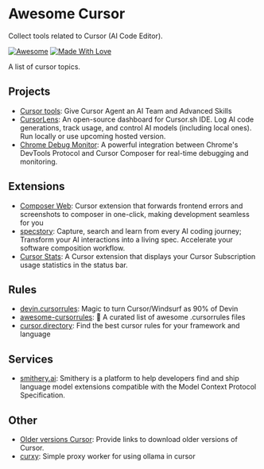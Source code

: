 # Awesome Cursor

Collect tools related to Cursor (AI Code Editor).

[![Awesome](https://cdn.rawgit.com/sindresorhus/awesome/d7305f38d29fed78fa85652e3a63e154dd8e8829/media/badge.svg)](https://github.com/hao-ji-xing/awesome-cursor) 
[![Made With Love](https://img.shields.io/badge/Made%20With-Love-orange.svg)](https://github.com/hao-ji-xing/awesome-cursor)

A list of cursor topics.

## Projects
- [Cursor tools](https://github.com/eastlondoner/cursor-tools): Give Cursor Agent an AI Team and Advanced Skills
- [CursorLens](https://github.com/HamedMP/CursorLens): An open-source dashboard for Cursor.sh IDE. Log AI code generations, track usage, and control AI models (including local ones). Run locally or use upcoming hosted version.
- [Chrome Debug Monitor](https://github.com/Maxteabag/cursor-chrome-composer): A powerful integration between Chrome's DevTools Protocol and Cursor Composer for real-time debugging and monitoring.


## Extensions

- [Composer Web](https://github.com/saketsarin/composer-web): Cursor extension that forwards frontend errors and screenshots to composer in one-click, making development seamless for you
- [specstory](https://github.com/specstoryai/getspecstory): Capture, search and learn from every AI coding journey; Transform your AI interactions into a living spec. Accelerate your software composition workflow.
- [Cursor Stats](https://github.com/Dwtexe/cursor-stats): A Cursor extension that displays your Cursor Subscription usage statistics in the status bar.
 
## Rules

- [devin.cursorrules](https://github.com/grapeot/devin.cursorrules): Magic to turn Cursor/Windsurf as 90% of Devin
- [awesome-cursorrules](https://github.com/PatrickJS/awesome-cursorrules): 📄 A curated list of awesome .cursorrules files
- [cursor.directory](https://github.com/pontusab/cursor.directory): Find the best cursor rules for your framework and language
 
## Services

- [smithery.ai](https://smithery.ai/): Smithery is a platform to help developers find and ship language model extensions compatible with the Model Context Protocol Specification.
 
## Other
 
- [Older versions Cursor](https://github.com/oslook/cursor-ai-downloads): Provide links to download older versions of Cursor.
- [curxy](https://github.com/ryoppippi/curxy): Simple proxy worker for using ollama in cursor

